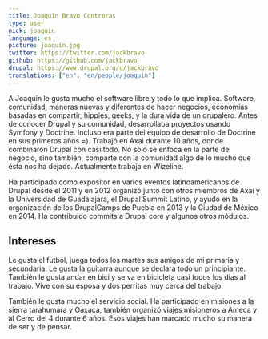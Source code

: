 ```yaml
---
title: Joaquín Bravo Contreras
type: user
nick: joaquin
language: es
picture: joaquin.jpg
twitter: https://twitter.com/jackbravo
github: https://github.com/jackbravo
drupal: https://www.drupal.org/u/jackbravo
translations: ["en", "en/people/joaquin"]
---
```


A Joaquín le gusta mucho el software libre y todo lo que implica. Software, comunidad, maneras nuevas y diferentes de hacer negocios, economías basadas en compartir, hippies, geeks, y la dura vida de un drupalero. Antes de conocer Drupal y su comunidad, desarrollaba proyectos usando Symfony y Doctrine. Incluso era parte del equipo de desarrollo de Doctrine en sus primeros años =). Trabajó en Axai durante 10 años, donde combinaron Drupal con casi todo. No solo se enfoca en la parte del negocio, sino también, comparte con la comunidad algo de lo mucho que ésta nos ha dejado. Actualmente trabaja en Wizeline.

Ha participado como expositor en varios eventos latinoamericanos de Drupal desde el 2011 y en 2012  organizó junto con otros miembros de Axai y la Universidad de Guadalajara, el Drupal Summit Latino, y ayudó en la organización de los DrupalCamps de Puebla en 2013 y la Ciudad de México en 2014. Ha contribuido commits a Drupal core y algunos otros módulos.

## Intereses
Le gusta el futbol, juega todos los martes sus amigos de mi primaria y secundaria. Le gusta la guitarra aunque se declara todo un principiante. También le gusta andar en bici y se va en bicicleta casi todos los días al trabajo. Vive con su esposa y dos perritas muy cerca del trabajo.

También le gusta mucho el servicio social. Ha participado en misiones a la sierra tarahumara y Oaxaca, también organizó viajes misioneros a Ameca y al Cerro del 4 durante 6 años. Esos viajes han marcado mucho su manera de ser y de pensar.
